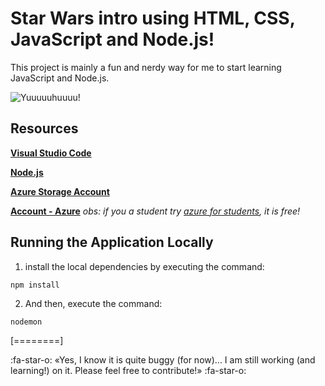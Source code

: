 # Star Wars intro using HTML, CSS, JavaScript and Node.js!

This project is mainly a fun and nerdy way for me to start learning JavaScript and Node.js.

![Yuuuuuhuuuu!](https://media.giphy.com/media/j4q4h9uWKWwnYT1k3Z/giphy.gif)

## Resources

**[Visual Studio Code](https://code.visualstudio.com/)**

**[Node.js](https://nodejs.org/en/)**

**[Azure Storage Account](https://azure.microsoft.com/en-us/free/services/storage/)**

**[Account - Azure](https://azure.microsoft.com/en-us/free/)** 
*obs: if you a student try [azure for students](https://azure.microsoft.com/en-us/free/students/), it is free!*

## Running the Application Locally

1. install the local dependencies by executing the command:

`npm install`


2. And then, execute the command:

`nodemon`


[========]


:fa-star-o: &laquo;Yes, I know it is quite buggy (for now)... I am still working (and learning!) on it. Please feel free to contribute!&raquo; :fa-star-o:
